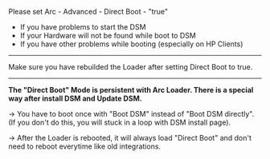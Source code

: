Please set Arc - Advanced - Direct Boot - "true"

 - If you have problems to start the DSM
 - If your Hardware will not be found while boot to DSM
 - If you have other problems while booting (especially on HP Clients)

---

Make sure you have rebuilded the Loader after setting Direct Boot to true.

---

**The "Direct Boot" Mode is persistent with Arc Loader. There is a special way after install DSM and Update DSM.**

-> You have to boot once with "Boot DSM" instead of "Boot DSM directly". (If you don't do this, you will stuck in a loop with DSM install page).

-> After the Loader is rebooted, it will always load "Direct Boot" and don't need to reboot everytime like old integrations.